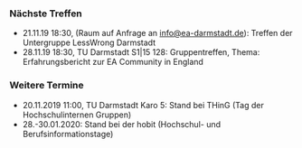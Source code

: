 ### Nächste Treffen

  * 21.11.19 18:30, (Raum auf Anfrage an [info@ea-darmstadt.de](mailto:info@ea-darmstadt.de)): Treffen der Untergruppe LessWrong Darmstadt
  * 28.11.19 18:30, TU Darmstadt S1|15 128: Gruppentreffen, Thema: Erfahrungsbericht zur EA Community in England

### Weitere Termine

  * 20.11.2019 11:00, TU Darmstadt Karo 5: Stand bei THinG (Tag der Hochschulinternen Gruppen)
  * 28.-30.01.2020: Stand bei der hobit (Hochschul- und Berufsinformationstage)
